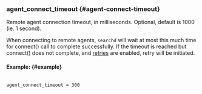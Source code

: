 ### agent_connect_timeout {#agent-connect-timeout}

Remote agent connection timeout, in milliseconds. Optional, default is 1000 (ie. 1 second).

When connecting to remote agents, `searchd` will wait at most this much time for connect() call to complete successfully. If the timeout is reached but connect() does not complete, and [retries](../../general_api_functions/setretries.md) are enabled, retry will be initiated.

#### Example: {#example}

```

agent_connect_timeout = 300

```